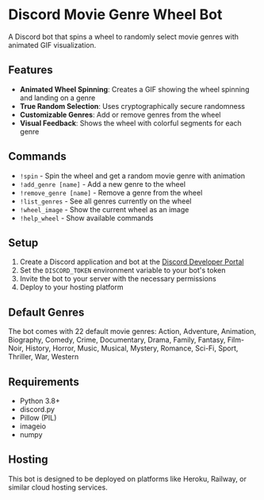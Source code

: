# Discord Movie Genre Wheel Bot

A Discord bot that spins a wheel to randomly select movie genres with animated GIF visualization.

## Features

- **Animated Wheel Spinning**: Creates a GIF showing the wheel spinning and landing on a genre
- **True Random Selection**: Uses cryptographically secure randomness
- **Customizable Genres**: Add or remove genres from the wheel
- **Visual Feedback**: Shows the wheel with colorful segments for each genre

## Commands

- `!spin` - Spin the wheel and get a random movie genre with animation
- `!add_genre [name]` - Add a new genre to the wheel
- `!remove_genre [name]` - Remove a genre from the wheel
- `!list_genres` - See all genres currently on the wheel
- `!wheel_image` - Show the current wheel as an image
- `!help_wheel` - Show available commands

## Setup

1. Create a Discord application and bot at the [Discord Developer Portal](https://discord.com/developers/applications)
2. Set the `DISCORD_TOKEN` environment variable to your bot's token
3. Invite the bot to your server with the necessary permissions
4. Deploy to your hosting platform

## Default Genres

The bot comes with 22 default movie genres:
Action, Adventure, Animation, Biography, Comedy, Crime, Documentary, Drama, Family, Fantasy, Film-Noir, History, Horror, Music, Musical, Mystery, Romance, Sci-Fi, Sport, Thriller, War, Western

## Requirements

- Python 3.8+
- discord.py
- Pillow (PIL)
- imageio
- numpy

## Hosting

This bot is designed to be deployed on platforms like Heroku, Railway, or similar cloud hosting services.
